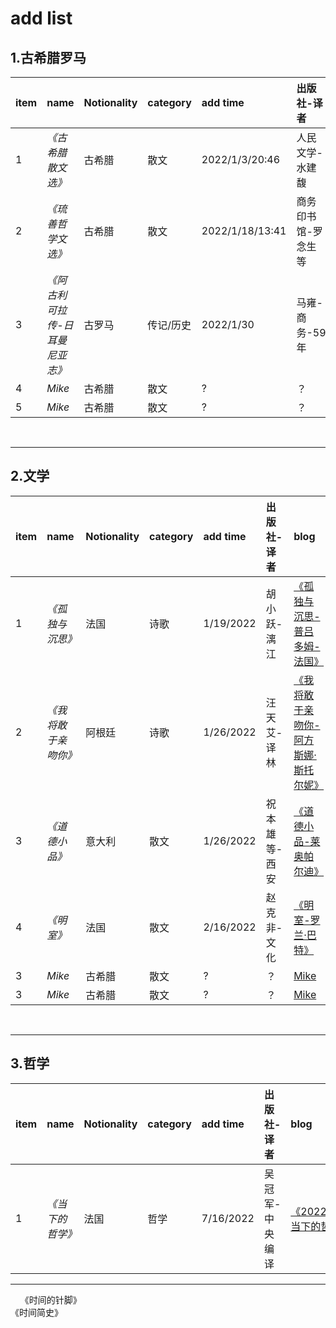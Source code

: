 # add list  
## 1.古希腊罗马

| item  |     name     |Notionality| category | add time |  出版社-译者 |  blog|  
| :- | :-------| :------ | :-----  | :----- |:-----| :------------------- |  
| 1 | _《古希腊散文选》_ |古希腊|散文 | 2022/1/3/20:46 |人民文学-水建馥 | [《古希腊散文选》](https://github.com/rasputin2020/Study_Note_data/blob/50df3f1b9ef8c5bf545413b53dd3a849c569311b/%E8%AF%BB%E4%B9%A6%E7%AC%94%E8%AE%B0/%E5%8F%A4%E5%B8%8C%E8%85%8A%E7%BD%97%E9%A9%AC/220103%E5%8F%A4%E5%B8%8C%E8%85%8A%E6%95%A3%E6%96%87%E9%80%89.md) |  
| 2 | _《琉善哲学文选》_|古希腊|散文 |  2022/1/18/13:41|商务印书馆-罗念生等 | [《琉善哲学文选》](https://github.com/rasputin2020/Study_Note_data/blob/50df3f1b9ef8c5bf545413b53dd3a849c569311b/%E8%AF%BB%E4%B9%A6%E7%AC%94%E8%AE%B0/%E5%8F%A4%E5%B8%8C%E8%85%8A%E7%BD%97%E9%A9%AC/220118%E7%90%89%E5%96%84%E5%93%B2%E5%AD%A6%E6%96%87%E9%80%89.md)
| 3 | _《阿古利可拉传-日耳曼尼亚志》_  |古罗马|传记/历史 |  2022/1/30 |马雍-商务-59年 | [《阿古利可拉-日》](https://github.com/rasputin2020/Study_Note_data/blob/56c2b870702ca8d2f6b8573e71717f020c439db2/%E8%AF%BB%E4%B9%A6%E7%AC%94%E8%AE%B0/%E5%8F%A4%E5%B8%8C%E8%85%8A%E7%BD%97%E9%A9%AC/%E5%A1%94%E8%A5%BF%E4%BD%97/220129%E9%98%BF%E5%8F%A4%E5%88%A9%E5%8F%AF%E6%8B%89%E4%BC%A0-%E6%97%A5%E8%80%B3%E6%9B%BC%E5%B0%BC%E4%BA%9A%E5%BF%97.md)    |    
| 4 | _Mike_  |古希腊|散文   |  ? |？  | [Mike](link)   |    
| 5 | _Mike_  |古希腊|散文  |  ? |？ | [Mike](link)    |  









&nbsp;
***
## 2.文学
| item|name|Notionality|category|add time| 出版社-译者 | blog|  
| :- | :-------| :---------- | :---------  | :--------- |:-----| :-------------|
| 1 | _《孤独与沉思》_  |法国|诗歌  |  1/19/2022|胡小跃-漓江 | [《孤独与沉思-普吕多姆-法国》](https://github.com/rasputin2020/Study_Note_data/blob/f79c262a2b0f18faf902151991ffbc15a42a4e64/%E8%AF%BB%E4%B9%A6%E7%AC%94%E8%AE%B0/%E6%96%87%E5%AD%A6/%E8%AF%97%E6%AD%8C/%E5%AD%A4%E7%8B%AC%E4%B8%8E%E6%B2%89%E6%80%9D-%E6%99%AE%E5%90%95%E5%A4%9A%E5%A7%86-%E6%B3%95%E5%9B%BD.md) |   
| 2 | _《我将敢于亲吻你》_ |阿根廷|诗歌   |1/26/2022 |汪天艾-译林  | [《我将敢于亲吻你-阿方斯娜·斯托尔妮》](https://github.com/rasputin2020/Study_Note_data/blob/199e92bf99d1a2910d19cdc188e78dceb2e4308d/%E8%AF%BB%E4%B9%A6%E7%AC%94%E8%AE%B0/%E6%96%87%E5%AD%A6/%E8%AF%97%E6%AD%8C/%E6%88%91%E5%B0%86%E6%95%A2%E4%BA%8E%E4%BA%B2%E5%90%BB%E4%BD%A0-%E9%98%BF%E6%96%B9%E6%96%AF%E5%A8%9C%C2%B7%E6%96%AF%E6%89%98%E5%B0%94%E5%A6%AE-%E9%98%BF%E6%A0%B9%E5%BB%B7.md)|    
| 3 | _《道德小品》_ |意大利|散文  |  1/26/2022 |祝本雄等-西安 | [《道德小品-莱奥帕尔迪》](https://github.com/rasputin2020/Study_Note_data/blob/87fbdaece01db22c3ebf11b67d38ad7ba4006154/%E8%AF%BB%E4%B9%A6%E7%AC%94%E8%AE%B0/%E6%96%87%E5%AD%A6/%E6%84%8F%E5%A4%A7%E5%88%A9/%E9%81%93%E5%BE%B7%E5%B0%8F%E5%93%81-%E8%8E%B1%E5%A5%A5%E5%B8%95%E5%B0%94%E8%BF%AA.md) | 
| 4 | _《明室》_  |法国|散文  |  2/16/2022 |赵克非-文化 | [《明室-罗兰·巴特》](https://github.com/rasputin2020/Study_Note_data/blob/8efdd6573927266d7130c6e25eb8a448aff8c3a2/%E8%AF%BB%E4%B9%A6%E7%AC%94%E8%AE%B0/%E6%96%87%E5%AD%A6/%E6%B3%95%E5%9B%BD/20220216%E6%98%8E%E5%AE%A4-%E7%BD%97%E5%85%B0%C2%B7%E5%B7%B4%E7%89%B9.md)    | 
| 3 | _Mike_  |古希腊|散文  |  ? |？ | [Mike](link)    | 
| 3 | _Mike_  |古希腊|散文  |  ? |？ | [Mike](link)    | 


&nbsp;
***
## 3.哲学
| item|name|Notionality|category|add time| 出版社-译者 | blog|  
| :- | :-------| :---------- | :---------  | :--------- |:-----| :-------------|
| 1 | _《当下的哲学》_  |法国|哲学  |  7/16/2022|吴冠军-中央编译 |[《20220716当下的哲学》](https://github.com/rasputin2020/Study_Note_data/blob/609b60f6aab0dc9954434c25e7b4a06187d2e5d1/%E8%AF%BB%E4%B9%A6%E7%AC%94%E8%AE%B0/%E5%93%B2%E5%AD%A6/20220716%E5%BD%93%E4%B8%8B%E7%9A%84%E5%93%B2%E5%AD%A6.md) |

***
&nbsp;
&nbsp;
《时间的针脚》  
《时间简史》  
